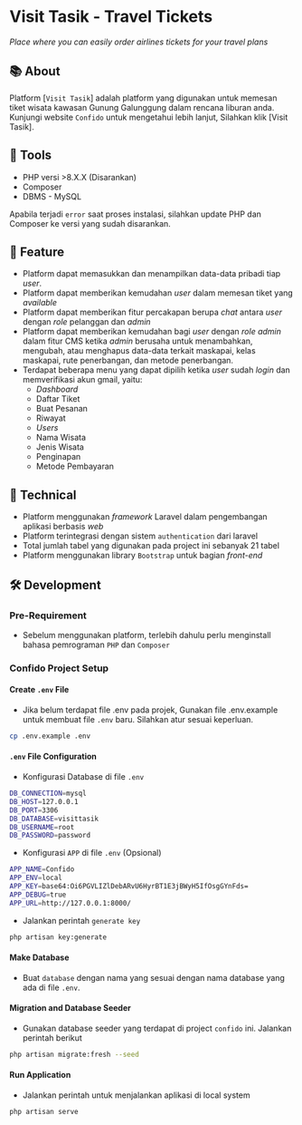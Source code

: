 # Visit Tasik - Travel Tickets

*Place where you can easily order airlines tickets for your travel plans*

## 📚 About
Platform [`Visit Tasik`] adalah platform yang digunakan untuk memesan tiket wisata kawasan Gunung Galunggung dalam rencana liburan anda.
Kunjungi website `Confido` untuk mengetahui lebih lanjut, Silahkan klik [Visit Tasik].

## 🧰 Tools
* PHP versi >8.X.X (Disarankan)
* Composer
* DBMS - MySQL

Apabila terjadi `error` saat proses instalasi, silahkan update PHP dan Composer ke versi yang sudah disarankan.

## 💫 Feature
* Platform dapat memasukkan dan menampilkan data-data pribadi tiap *user*.
* Platform dapat memberikan kemudahan *user* dalam memesan tiket yang *available*
* Platform dapat memberikan fitur percakapan berupa *chat* antara *user* dengan *role* pelanggan dan *admin*
* Platform dapat memberikan kemudahan bagi *user* dengan *role admin* dalam fitur CMS ketika *admin* berusaha untuk menambahkan, mengubah, atau menghapus data-data terkait maskapai, kelas maskapai, rute penerbangan, dan metode penerbangan.
* Terdapat beberapa menu yang dapat dipilih ketika *user* sudah *login* dan memverifikasi akun gmail, yaitu:
  - *Dashboard*
  - Daftar Tiket
  - Buat Pesanan
  - Riwayat
  - *Users*
  - Nama Wisata
  - Jenis Wisata
  - Penginapan
  - Metode Pembayaran

## 📜 Technical
* Platform menggunakan *framework* Laravel dalam pengembangan aplikasi berbasis *web*
* Platform terintegrasi dengan sistem `authentication` dari laravel
* Total jumlah tabel yang digunakan pada project ini sebanyak 21 tabel
* Platform menggunakan library `Bootstrap` untuk bagian *front-end*

## 🛠️ Development
### Pre-Requirement
- Sebelum menggunakan platform, terlebih dahulu perlu menginstall bahasa pemrograman `PHP` dan `Composer`



### Confido Project Setup
#### Create `.env` File
- Jika belum terdapat file .env pada projek, Gunakan file .env.example untuk membuat file `.env` baru. Silahkan atur sesuai keperluan.
```sh
cp .env.example .env
```

#### `.env` File Configuration
- Konfigurasi Database di file `.env`

```sh
DB_CONNECTION=mysql
DB_HOST=127.0.0.1
DB_PORT=3306
DB_DATABASE=visittasik
DB_USERNAME=root
DB_PASSWORD=password
```

- Konfigurasi `APP` di file `.env` (Opsional)

```sh
APP_NAME=Confido
APP_ENV=local
APP_KEY=base64:Oi6PGVLIZlDebARvU6HyrBT1E3jBWyH5IfOsgGYnFds=
APP_DEBUG=true
APP_URL=http://127.0.0.1:8000/
```

- Jalankan perintah `generate key`

```sh
php artisan key:generate
```

#### Make Database
- Buat `database` dengan nama yang sesuai dengan nama database yang ada di file `.env`.

#### Migration and Database Seeder
- Gunakan database seeder yang terdapat di project `confido` ini. Jalankan perintah berikut
```sh
php artisan migrate:fresh --seed
```

#### Run Application
- Jalankan perintah untuk menjalankan aplikasi di local system
```sh
php artisan serve
```
